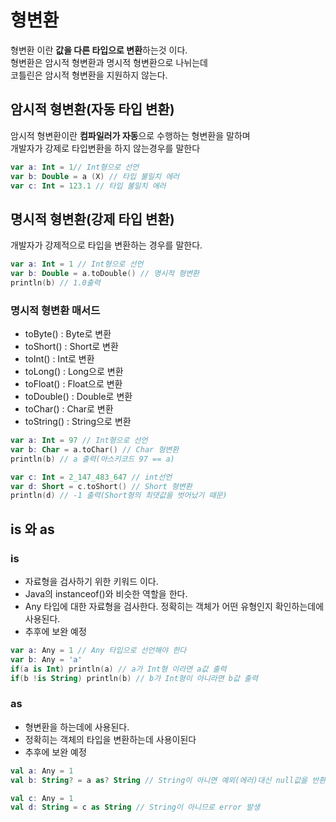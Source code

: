 # 형변환

형변환 이란 **값을 다른 타입으로 변환**하는것 이다.<br>
형변환은 암시적 형변환과 명시적 형변환으로 나뉘는데<br>
코틀린은 암시적 형변환을 지원하지 않는다.

## 암시적 형변환(자동 타입 변환)
암시적 형변환이란 **컴파일러가 자동**으로 수행하는 형변환을 말하며<br>
개발자가 강제로 타입변환을 하지 않는경우를 말한다
```kotlin
var a: Int = 1// Int형으로 선언
var b: Double = a (X) // 타입 불일치 에러
var c: Int = 123.1 // 타입 불일치 에러
```
## 명시적 형변환(강제 타입 변환)
개발자가 강제적으로 타입을 변환하는 경우를 말한다.
```kotlin
var a: Int = 1 // Int형으로 선언
var b: Double = a.toDouble() // 명시적 형변환
println(b) // 1.0출력
```

### 명시적 형변환 매서드
- toByte() : Byte로 변환
- toShort() : Short로 변환
- toInt() : Int로 변환
- toLong() : Long으로 변환
- toFloat() : Float으로 변환
- toDouble() : Double로 변환
- toChar() : Char로 변환
- toString() : String으로 변환
```kotlin
var a: Int = 97 // Int형으로 선언
var b: Char = a.toChar() // Char 형변환
println(b) // a 출력(아스키코드 97 == a)

var c: Int = 2_147_483_647 // int선언
var d: Short = c.toShort() // Short 형변환
println(d) // -1 출력(Short형의 최댓값을 벗어났기 때문)
```

## is 와 as
### is
- 자료형을 검사하기 위한 키워드 이다.
- Java의 instanceof()와 비슷한 역할을 한다.
- Any 타입에 대한 자료형을 검사한다. 정확히는 객체가 어떤 유형인지 확인하는데에 사용된다.
- 추후에 보완 예정

```kotlin
var a: Any = 1 // Any 타입으로 선언해야 한다
var b: Any = 'a'
if(a is Int) println(a) // a가 Int형 이라면 a값 출력
if(b !is String) println(b) // b가 Int형이 아니라면 b값 출력
```
### as

- 형변환을 하는데에 사용된다.
- 정확히는 객체의 타입을 변환하는데 사용이된다
- 추후에 보완 예정

```kotlin
val a: Any = 1
val b: String? = a as? String // String이 아니면 예외(에러)대신 null값을 반환

val c: Any = 1
val d: String = c as String // String이 아니므로 error 발생
```